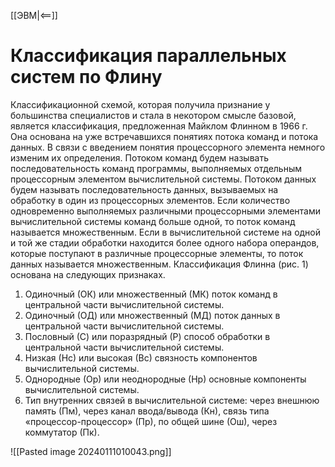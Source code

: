 [[ЭВМ|<==]]
# Классификация параллельных систем по Флину
Классификационной схемой, которая получила признание у большинства специалистов и стала в некотором смысле базовой, является классификация, предложенная Майклом Флинном в 1966 г. Она основана на уже встречавшихся понятиях потока команд и потока данных. В связи с введением понятия процессорного элемента немного изменим их определения. Потоком команд будем называть последовательность команд программы, выполняемых отдельным процессорным элементом вычислительной системы. Потоком данных будем называть последовательность данных, вызываемых на обработку в один из процессорных элементов. Если количество одновременно выполняемых различными процессорными элементами вычислительной системы команд больше одной, то поток команд называется множественным. Если в вычислительной системе на одной и той же стадии обработки находится более одного набора операндов, которые поступают в различные процессорные элементы, то поток данных называется множественным.
Классификация Флинна (рис. 1) основана на следующих признаках.
1. Одиночный (ОК) или множественный (МК) поток команд в центральной части вычислительной системы.
2. Одиночный (ОД) или множественный (МД) поток данных в центральной части вычислительной системы.
3. Пословный (С) или поразрядный (Р) способ обработки в центральной части вычислительной системы.
4. Низкая (Нс) или высокая (Вс) связность компонентов вычислительной системы.
5. Однородные (Ор) или неоднородные (Нр) основные компоненты вычислительной системы.
6. Тип внутренних связей в вычислительной системе: через внешнюю память (Пм), через канал ввода/вывода (Кн), связь типа «процессор-процессор» (Пр), по общей шине (Ош), через коммутатор (Пк).

![[Pasted image 20240111010043.png]]